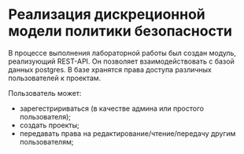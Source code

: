 # Реализация дискреционной модели политики безопасности

В процессе выполнения лабораторной работы был создан модуль, 
реализующий REST-API. Он позволяет взаимодействовать с базой 
данных postgres. В базе хранятся права доступа различных пользователей к проектам.

Пользователь может:
- зарегестририваться (в качестве админа или простого пользователя); 
- создать проекты;
- передавать права на редактирование/чтение/передачу другим пользователям;